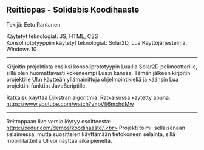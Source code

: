 Reittiopas - Solidabis Koodihaaste
----

Tekijä: Eetu Rantanen

Käytetyt teknologiat: JS, HTML, CSS<br>
Konsolirototyyppiin käytetyt teknologiat: Solar2D, Lua
Käyttöjärjestelmä: Windows 10

---

Kirjoitin projektista ensiksi konsoliprototyypin Lua:lla Solar2D pelimoottorille, sillä olen huomattavasti kokeneempi Lua:n kanssa.
Tämän jälkeen kirjoitin projektille UI:n käytteän yllämainittuja ohjelmointikieliä ja käänsin Lua projektini funktiot JavaScriptille.

Ratkaisu käyttää Djikstran algoritmia. Ratkaisussa käytetty apuna: https://www.youtube.com/watch?v=pVfj6mxhdMw

---

Reittoppaan live versio löytyy osoitteesta: https://xedur.com/demos/koodihaaste/.<br>
Projekti toimii sellaisenaan selaimessa, mutta suosittelen käyttämään tietokoneen selainta, sillä mobiililaitteilla UI voi näyttää aika pieneltä.
